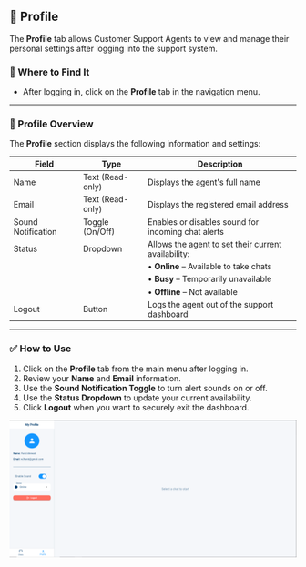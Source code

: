 ## 👤 Profile

The **Profile** tab allows Customer Support Agents to view and manage their personal settings after logging into the support system.

### 🔹 Where to Find It

- After logging in, click on the **Profile** tab in the navigation menu.

---

### 🧾 Profile Overview

The **Profile** section displays the following information and settings:

| Field             | Type            | Description                                            |
|------------------ |---------------- |--------------------------------------------------------|
| Name              | Text (Read-only)| Displays the agent's full name                         |
| Email             | Text (Read-only)| Displays the registered email address                  |
| Sound Notification| Toggle (On/Off) | Enables or disables sound for incoming chat alerts     |
| Status            | Dropdown        | Allows the agent to set their current availability:    |
|                   |                 | • **Online** – Available to take chats                 |
|                   |                 | • **Busy** – Temporarily unavailable                   |
|                   |                 | • **Offline** – Not available                          |
| Logout            | Button          | Logs the agent out of the support dashboard            |

---

### ✅ How to Use

1. Click on the **Profile** tab from the main menu after logging in.
2. Review your **Name** and **Email** information.
3. Use the **Sound Notification Toggle** to turn alert sounds on or off.
4. Use the **Status Dropdown** to update your current availability.
5. Click **Logout** when you want to securely exit the dashboard.

<img src="assets/profile.png" alt="Profile Page Screenshot" width="650" />
